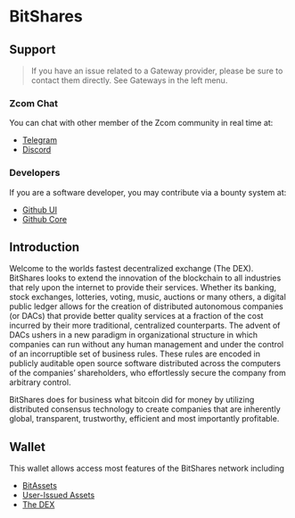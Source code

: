# BitShares

## Support

>If you have an issue related to a Gateway provider, please be sure to contact them directly. See Gateways in the left menu.

### Zcom Chat
You can chat with other member of the Zcom community in real time at:

- [Telegram](https://t.me/BitSharesDEX)
- [Discord](https://discord.gg/GsjQfAJ)

### Developers
If you are a software developer, you may contribute via a bounty system at:

- [Github UI](https://github.com/bitshares/bitshares-ui)
- [Github Core](https://github.com/bitshares/bitshares-core) 

## Introduction
Welcome to the worlds fastest decentralized exchange (The DEX).
BitShares looks to extend the innovation of the blockchain to all industries
that rely upon the internet to provide their services. Whether its banking,
stock exchanges, lotteries, voting, music, auctions or many others, a digital
public ledger allows for the creation of distributed autonomous companies (or
DACs) that provide better quality services at a fraction of the cost incurred by
their more traditional, centralized counterparts. The advent of DACs ushers in a
new paradigm in organizational structure in which companies can run without any
human management and under the control of an incorruptible set of business
rules. These rules are encoded in publicly auditable open source software
distributed across the computers of the companies’ shareholders, who
effortlessly secure the company from arbitrary control.

BitShares does for business what bitcoin did for money by utilizing distributed
consensus technology to create companies that are inherently global,
transparent, trustworthy, efficient and most importantly profitable.

## Wallet
This wallet allows access most features of the BitShares network including

- [BitAssets](/help/assets/mpa)
- [User-Issued Assets](/help/assets/uia)
- [The DEX](/help/dex/introduction)
